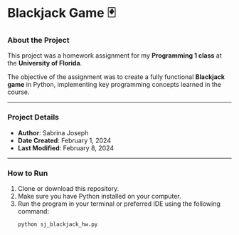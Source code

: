 # Blackjack Game 🃏  

### About the Project  
This project was a homework assignment for my **Programming 1 class** at the **University of Florida**.  

The objective of the assignment was to create a fully functional **Blackjack game** in Python, implementing key programming concepts learned in the course.

---

### Project Details  
- **Author**: Sabrina Joseph  
- **Date Created**: February 1, 2024  
- **Last Modified**: February 8, 2024  

---

### How to Run  
1. Clone or download this repository.  
2. Make sure you have Python installed on your computer.  
3. Run the program in your terminal or preferred IDE using the following command:  
   ```bash
   python sj_blackjack_hw.py
